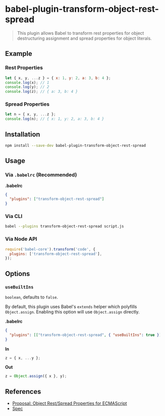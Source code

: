 # babel-plugin-transform-object-rest-spread

> This plugin allows Babel to transform rest properties for object destructuring assignment and spread properties for object literals.

## Example

### Rest Properties

```js
let { x, y, ...z } = { x: 1, y: 2, a: 3, b: 4 };
console.log(x); // 1
console.log(y); // 2
console.log(z); // { a: 3, b: 4 }
```

### Spread Properties

```js
let n = { x, y, ...z };
console.log(n); // { x: 1, y: 2, a: 3, b: 4 }
```

## Installation

```sh
npm install --save-dev babel-plugin-transform-object-rest-spread
```

## Usage

### Via `.babelrc` (Recommended)

**.babelrc**

```json
{
  "plugins": ["transform-object-rest-spread"]
}
```

### Via CLI

```sh
babel --plugins transform-object-rest-spread script.js
```

### Via Node API

```javascript
require('babel-core').transform('code', {
  plugins: ['transform-object-rest-spread'],
});
```

## Options

### `useBuiltIns`

`boolean`, defaults to `false`.

By default, this plugin uses Babel's `extends` helper which polyfills `Object.assign`. Enabling this option will use `Object.assign` directly.

**.babelrc**

```json
{
  "plugins": [["transform-object-rest-spread", { "useBuiltIns": true }]]
}
```

**In**

```js
z = { x, ...y };
```

**Out**

```js
z = Object.assign({ x }, y);
```

## References

- [Proposal: Object Rest/Spread Properties for ECMAScript](https://github.com/sebmarkbage/ecmascript-rest-spread)
- [Spec](http://sebmarkbage.github.io/ecmascript-rest-spread)
